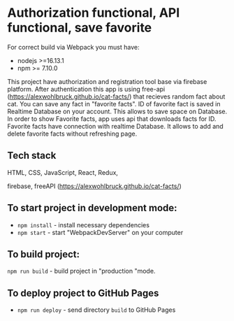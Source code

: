 # Authorization functional, API functional, save favorite

For correct build via Webpack you must have: 

* nodejs >=16.13.1
* npm >= 7.10.0

This project have authorization and registration tool base via firebase platform.
After authentication this app is using free-api (https://alexwohlbruck.github.io/cat-facts/) that recieves random fact about cat. You can save any fact in "favorite facts". ID of favorite fact is saved in Realtime Database on your account. This allows to save space on Database.
In order to show Favorite facts, app uses api that downloads facts for ID.
Favorite facts have connection with realtime Database. It allows to add and delete favorite facts without refreshing page.

## Tech stack
HTML,
CSS,
JavaScript,
React,
Redux,

firebase,
freeAPI (https://alexwohlbruck.github.io/cat-facts/)

## To start project in development mode:

* `npm install` - install necessary dependencies
* `npm start` - start "WebpackDevServer" on your computer


## To build project:

`npm run build` - build project in "production "mode.

## To deploy project to GitHub Pages

* `npm run deploy` - send directory `build` to GitHub Pages